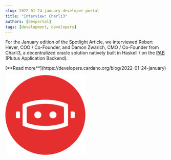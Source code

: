```yaml
---
slug: 2022-01-24-january-developer-portal
title: "Interview: Charli3"
authors: [devportal]
tags: [development, developers]
---
```


For the January edition of the Spotlight Article, we interviewed Robert Hever, COO / Co-Founder, and Damon Zwarich, CMO / Co-Founder from Charli3, a decentralized oracle solution natively built in Haskell / on the [PAB](https://iohk.io/en/blog/posts/2021/10/28/plutus-application-backend-pab-supporting-dapp-development-on-cardano/) (Plutus Application Backend).

 <div style={{ textAlign: 'right' }}>
 [**Read more**](https://developers.cardano.org/blog/2022-01-24-january) 
 </div>

![title image](./charli3.png)
